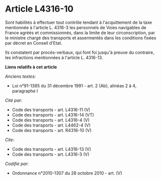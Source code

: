 # Article L4316-10

Sont habilités à effectuer tout contrôle tendant à l'acquittement de la taxe mentionnée à l'article L. 4316-3 les personnels
de Voies navigables de France agréés et commissionnés, dans la limite de leur circonscription, par le ministre chargé des
transports et assermentés dans les conditions fixées par décret en Conseil d'Etat. 

Ils constatent par procès-verbaux, qui font foi jusqu'à preuve du contraire, les infractions mentionnées à l'article L.
4316-13.

**Liens relatifs à cet article**

_Anciens textes_:

  - Loi n°91-1385 du 31 décembre 1991 - art. 2 (Ab), alinéas 2 à 4, paragraphe I

_Cité par_:

  - Code des transports - art. L4316-11 (V)
  - Code des transports - art. L4316-14 (VT)
  - Code des transports - art. L4316-4 (V)
  - Code des transports - art. L4462-4 (V)
  - Code des transports - art. R4316-10 (V)

_Cite_:

  - Code des transports - art. L4316-13 (V)
  - Code des transports - art. L4316-3 (V)

_Codifié par_:

  - Ordonnance n°2010-1307 du 28 octobre 2010 - art. (V)

